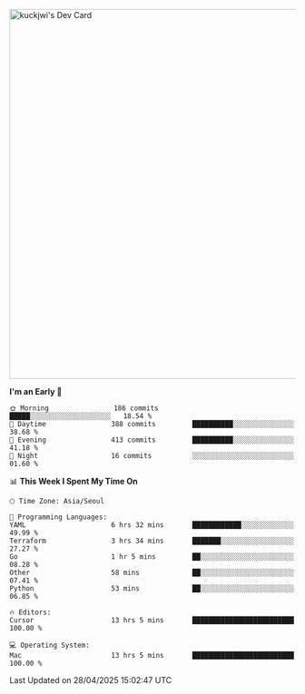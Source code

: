 <a href="https://app.daily.dev/kuckhwancho"><img src="https://api.daily.dev/devcards/v2/efef39c8028947428b3c0b486b9cd9b6.png?r=iz2&type=wide" width="652" alt="kuckjwi's Dev Card"/></a>

<!--START_SECTION:waka-->
**I'm an Early 🐤** 

```text
🌞 Morning                186 commits         █████░░░░░░░░░░░░░░░░░░░░   18.54 % 
🌆 Daytime                388 commits         ██████████░░░░░░░░░░░░░░░   38.68 % 
🌃 Evening                413 commits         ██████████░░░░░░░░░░░░░░░   41.18 % 
🌙 Night                  16 commits          ░░░░░░░░░░░░░░░░░░░░░░░░░   01.60 % 
```


📊 **This Week I Spent My Time On** 

```text
🕑︎ Time Zone: Asia/Seoul

💬 Programming Languages: 
YAML                     6 hrs 32 mins       ████████████░░░░░░░░░░░░░   49.99 % 
Terraform                3 hrs 34 mins       ███████░░░░░░░░░░░░░░░░░░   27.27 % 
Go                       1 hr 5 mins         ██░░░░░░░░░░░░░░░░░░░░░░░   08.28 % 
Other                    58 mins             ██░░░░░░░░░░░░░░░░░░░░░░░   07.41 % 
Python                   53 mins             ██░░░░░░░░░░░░░░░░░░░░░░░   06.85 % 

🔥 Editors: 
Cursor                   13 hrs 5 mins       █████████████████████████   100.00 % 

💻 Operating System: 
Mac                      13 hrs 5 mins       █████████████████████████   100.00 % 
```


 Last Updated on 28/04/2025 15:02:47 UTC
<!--END_SECTION:waka-->
